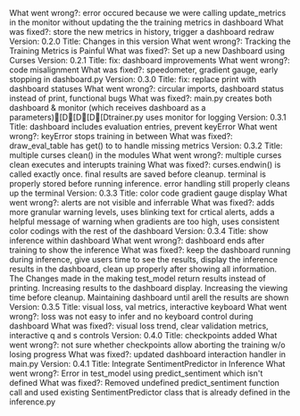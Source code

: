 What went wrong?: error occured because we were calling update_metrics in the monitor without updating the the training metrics in dashboard
What was fixed?: store the new metrics in history, trigger a dashboard redraw
Version: 0.2.0
Title: Changes in this version
What went wrong?: Tracking the Training Metrics is Painful
What was fixed?: Set up a new Dashboard using Curses
Version: 0.2.1
Title: fix: dashboard improvements
What went wrong?: code misalignment
What was fixed?: speedometer, gradient gauge, early stopping in dashboard.py
Version: 0.3.0
Title: fix: replace print with dashboard statuses
What went wrong?: circular imports, dashboard status instead of print, functional bugs
What was fixed?: main.py creates both dashboard & monitor (which receives dashboard as a parameters)[D[D[D[Dtrainer.py uses monitor for logging
Version: 0.3.1
Title: dashboard includes evaluation entries, prevent keyError
What went wrong?: keyError stops training in between
What was fixed?: draw_eval_table has get() to to handle missing metrics
Version: 0.3.2
Title: multiple curses clean() in the modules
What went wrong?: multiple curses clean executes and interupts training
What was fixed?: curses.endwin() is called exactly once. final results are saved before cleanup. terminal is properly stored before running inference. error handling still properly cleans up the terminal
Version: 0.3.3
Title: color code gradient gauge display
What went wrong?: alerts are not visible and inferrable
What was fixed?: adds more granular warning levels, uses blinking text for crtical alerts, adds a helpful message of warning when gradients are too high, uses consistent color codings with the rest of the dashboard
Version: 0.3.4
Title: show inference within dashboard
What went wrong?: dashboard ends after training to show the inference
What was fixed?: keep the dashboard running during inference, give users time to see the results, display the inference results in the dashboard, clean up properly after showing all information. The Changes made in the making test_model return results instead of printing. Increasing results to the dashboard display. Increasing the viewing time before cleanup. Maintaining dashboard until arell the results are shown
Version: 0.3.5
Title: visual loss, val metrics, interactive keyboard
What went wrong?: loss was not easy to infer and no keyboard control during dashboard
What was fixed?: visual loss trend, clear validation metrics, interactive q and s controls
Version: 0.4.0
Title: checkpoints added
What went wrong?: not sure whether checkpoints allow aborting the training w/o losing progress
What was fixed?: updated dashboard interaction handler in main.py
Version: 0.4.1
Title: Integrate SentimentPredictor in Inference
What went wrong?: Error in test_model using predict_sentiment which isn't defined
What was fixed?: Removed undefined predict_sentiment function call and used existing SentimentPredictor class that is already defined in the inference.py
